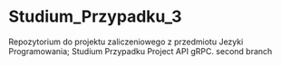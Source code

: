 # Studium_Przypadku_3
Repozytorium do projektu zaliczeniowego z przedmiotu Jezyki Programowania;  Studium Przypadku
Project API gRPC. 
second branch
